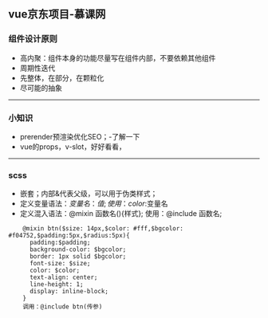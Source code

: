 ## vue京东项目-慕课网
### 组件设计原则
- 高内聚：组件本身的功能尽量写在组件内部，不要依赖其他组件
- 周期性迭代
- 先整体，在部分，在颗粒化
- 尽可能的抽象
---
### 小知识
- prerender预渲染优化SEO；-了解一下
- vue的props，v-slot，好好看看，


---
### scss
- 嵌套；内部&代表父级，可以用于伪类样式；
- 定义变量语法：$变量名：值; 使用：color:$变量名
- 定义混入语法：@mixin 函数名(){样式}; 使用：@include 函数名;
```
	@mixin btn($size: 14px,$color: #fff,$bgcolor: #f04752,$padding:5px,$radius:5px){
	  padding:$padding;
	  background-color: $bgcolor;
	  border: 1px solid $bgcolor;
	  font-size: $size;
	  color: $color;
	  text-align: center;
	  line-height: 1;
	  display: inline-block;
	}
	调用：@include btn(传参)
```